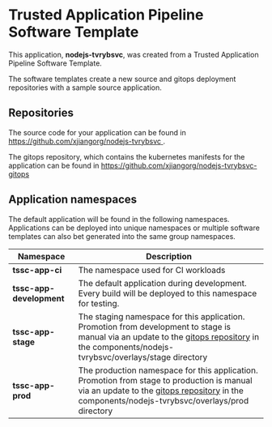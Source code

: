 # Trusted Application Pipeline Software Template

This application, **nodejs-tvrybsvc**, was created from a Trusted Application Pipeline Software Template.

The software templates create a new source and gitops deployment repositories with a sample source application. 

## Repositories

The source code for your application can be found in [https://github.com/xjiangorg/nodejs-tvrybsvc ](https://github.com/xjiangorg/nodejs-tvrybsvc ).
 
The gitops repository, which contains the kubernetes manifests for the application can be found in 
[https://github.com/xjiangorg/nodejs-tvrybsvc-gitops ](https://github.com/xjiangorg/nodejs-tvrybsvc-gitops ) 

## Application namespaces 

The default application will be found in the following namespaces. Applications can be deployed into unique namespaces or multiple software templates can also bet generated into the same group namespaces.  

|  Namespace   |  Description   |  
| -------- | -------- |
| **tssc-app-ci** | The namespace used for CI workloads |
| **tssc-app-development** | The default application during development. Every build will be deployed to this namespace for testing. |
| **tssc-app-stage** | The staging namespace for this application. Promotion from development to stage is manual via an update to the [gitops repository](https://github.com/xjiangorg/nodejs-tvrybsvc-gitops ) in the components/nodejs-tvrybsvc/overlays/stage directory |
| **tssc-app-prod** | The production namespace for this application. Promotion from stage to production is manual via an update to the [gitops repository](https://github.com/xjiangorg/nodejs-tvrybsvc-gitops ) in the components/nodejs-tvrybsvc/overlays/prod directory |